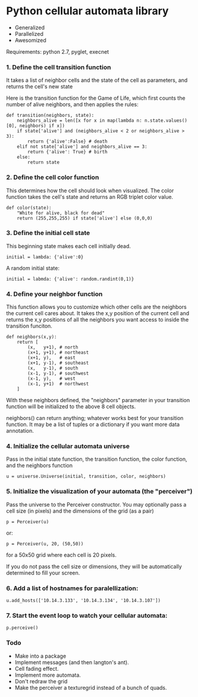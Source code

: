 # Python cellular automata library

* Generalized
* Parallelized
* Awesomized

Requirements: python 2.7, pyglet, execnet

### 1. Define the cell transition function

It takes a list of neighbor cells and the state of the cell as parameters, and
returns the cell's new state

Here is the transition function for the Game of Life, which first counts the
number of alive neighbors, and then applies the rules:

	def transition(neighbors, state):
		neighbors_alive = len([x for x in map(lambda n: n.state.values()[0], neighbors) if x])
		if state['alive'] and (neighbors_alive < 2 or neighbors_alive > 3):
			return {'alive':False} # death
		elif not state['alive'] and neighbors_alive == 3:
			return {'alive': True} # birth
		else:
			return state

### 2. Define the cell color function

This determines how the cell should look when visualized. The color function
takes the cell's state and returns an RGB triplet color value.

	def color(state):
		"White for alive, black for dead"
		return (255,255,255) if state['alive'] else (0,0,0)

### 3. Define the initial cell state

This beginning state makes each cell initially dead.

	initial = lambda: {'alive':0}

A random initial state:

	initial = labmda: {'alive': random.randint(0,1)}

### 4. Define your neighbor function

This function allows you to customize which other cells are the neighbors the
current cell cares about. It takes the x,y position of the current cell and
returns the x,y positions of all the neighbors you want access to inside the
transition funciton.

	def neighbors(x,y):
		return [
			(x,   y+1), # north
			(x+1, y+1), # northeast
			(x+1, y),   # east
			(x+1, y-1), # southeast
			(x,   y-1), # south
			(x-1, y-1), # southwest
			(x-1, y),   # west
			(x-1, y+1)  # northwest
		]

With these neighbors defined, the "neighbors" parameter in your transition
function will be initialized to the above 8 cell objects.

neighbors() can return anything; whatever works best for your transition
function. It may be a list of tuples or a dictionary if you want more data
annotation.

### 4. Initialize the cellular automata universe

Pass in the initial state function, the transition function, the color
function, and the neighbors function

	u = universe.Universe(initial, transition, color, neighbors)

### 5. Initialize the visualization of your automata (the "perceiver")

Pass the universe to the Perceiver constructor. You may optionally pass a cell size (in
pixels) and the dimensions of the grid (as a pair)

	p = Perceiver(u)

or:

	p = Perceiver(u, 20, (50,50))

for a 50x50 grid where each cell is 20 pixels.

If you do not pass the cell size or dimensions, they will be automatically
determined to fill your screen.

### 6. Add a list of hostnames for paralellization:

	u.add_hosts(['10.14.3.133', '10.14.3.134', '10.14.3.107'])

### 7. Start the event loop to watch your cellular automata:

	p.perceive()

### Todo
* Make into a package
* Implement messages (and then langton's ant).
* Cell fading effect.
* Implement more automata.
* Don't redraw the grid
* Make the perceiver a texturegrid instead of a bunch of quads.
